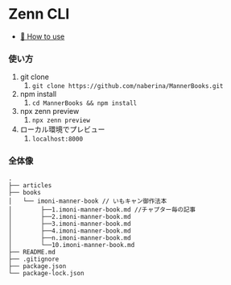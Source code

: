 # Zenn CLI

* [📘 How to use](https://zenn.dev/zenn/articles/zenn-cli-guide)

### 使い方

1. git clone
   1. `git clone https://github.com/naberina/MannerBooks.git`
2. npm install
   1. `cd MannerBooks && npm install`
3. npx zenn preview
   1. `npx zenn preview`
4. ローカル環境でプレビュー
   1. `localhost:8000`

### 全体像

```
.
├── articles
├── books
│   └── imoni-manner-book // いもキャン御作法本
│        ├──1.imoni-manner-book.md //チャプター毎の記事
│        ├──2.imoni-manner-book.md
│        ├──3.imoni-manner-book.md
│        ├──4.imoni-manner-book.md
│        ├──n.imoni-manner-book.md
│        └──10.imoni-manner-book.md
├── README.md
├── .gitignore
├── package.json
└── package-lock.json
```

